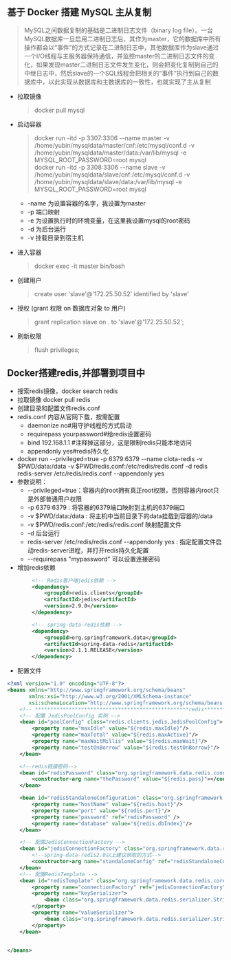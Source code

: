 ## 基于 Docker 搭建 MySQL 主从复制   
>MySQL之间数据复制的基础是二进制日志文件（binary log file）。一台MySQL数据库一旦启用二进制日志后，其作为master，它的数据库中所有操作都会以“事件”的方式记录在二进制日志中，其他数据库作为slave通过一个I/O线程与主服务器保持通信，并监控master的二进制日志文件的变化，如果发现master二进制日志文件发生变化，则会把变化复制到自己的中继日志中，然后slave的一个SQL线程会把相关的“事件”执行到自己的数据库中，以此实现从数据库和主数据库的一致性，也就实现了主从复制
- 拉取镜像 
    > docker pull mysql   
- 启动容器    
    > docker run -itd -p 3307:3306 --name master -v /home/yubin/mysqldata/master/cnf:/etc/mysql/conf.d -v /home/yubin/mysqldata/master/data:/var/lib/mysql -e MYSQL_ROOT_PASSWORD=root mysql    
    > docker run -itd -p 3308:3306 --name slave -v /home/yubin/mysqldata/slave/cnf:/etc/mysql/conf.d -v /home/yubin/mysqldata/slave/data:/var/lib/mysql -e MYSQL_ROOT_PASSWORD=root mysql      
    - -name 为设置容器的名字，我设置为master
    - -p 端口映射    
    - -e 为设置执行时的环境变量，在这里我设置mysql的root密码       
    - -d 为后台运行
    - -v 挂载目录到宿主机   

- 进入容器   
    >  docker exec -it master bin/bash    
- 创建用户
    > create user 'slave'@'172.25.50.52' identified by 'slave'
- 授权 (grant 权限 on 数据库对象 to 用户)
    > grant replication slave on *.* to 'slave'@'172.25.50.52';
- 刷新权限
    > flush privileges; 


## Docker搭建redis,并部署到项目中
- 搜索redis镜像，docker search redis
- 拉取镜像 docker pull redis
- 创建目录和配置文件redis.conf
- redis.conf 内容从官网下载，按需配置
    - daemonize no#用守护线程的方式启动
    - requirepass yourpassword#给redis设置密码
    - bind 192.168.1.1 #注释掉这部分，这是限制redis只能本地访问
    - appendonly yes#redis持久化
- docker run --privileged=true -p 6379:6379 --name clota-redis -v $PWD/data:/data -v $PWD/redis.conf:/etc/redis/redis.conf -d redis  redis-server /etc/redis/redis.conf --appendonly yes
- 参数说明：   
    - --privileged=true：容器内的root拥有真正root权限，否则容器内root只是外部普通用户权限
    - -p 6379:6379 : 将容器的6379端口映射到主机的6379端口   
    - -v $PWD/data:/data : 将主机中当前目录下的data挂载到容器的/data 
    - -v $PWD/redis.conf:/etc/redis/redis.conf 映射配置文件  
    - -d 后台运行
    - redis-server /etc/redis/redis.conf --appendonly yes : 指定配置文件启动redis-server进程，并打开redis持久化配置  
    - --requirepass "mypassword"  可以设置连接密码
- 增加redis依赖
```xml
        <!-- Redis客户端jedis依赖 -->
        <dependency>
            <groupId>redis.clients</groupId>
            <artifactId>jedis</artifactId>
            <version>2.9.0</version>
        </dependency>

        <!-- spring-data-redis依赖 -->
        <dependency>
            <groupId>org.springframework.data</groupId>
            <artifactId>spring-data-redis</artifactId>
            <version>2.1.1.RELEASE</version>
        </dependency>
```
- 配置文件 
```xml
<?xml version="1.0" encoding="UTF-8"?>
<beans xmlns="http://www.springframework.org/schema/beans"
       xmlns:xsi="http://www.w3.org/2001/XMLSchema-instance"
       xsi:schemaLocation="http://www.springframework.org/schema/beans http://www.springframework.org/schema/beans/spring-beans-4.1.xsd">
    <!-- **************************************************redis********************************************************** -->
    <!-- 配置 JedisPoolConfig 实例 -->
    <bean id="poolConfig" class="redis.clients.jedis.JedisPoolConfig">
        <property name="maxIdle" value="${redis.maxIdle}"/>
        <property name="maxTotal" value="${redis.maxActive}"/>
        <property name="maxWaitMillis" value="${redis.maxWait}"/>
        <property name="testOnBorrow" value="${redis.testOnBorrow}"/>
    </bean>

    <!--redis链接密码-->
    <bean id="redisPassword" class="org.springframework.data.redis.connection.RedisPassword">
        <constructor-arg name="thePassword" value="${redis.pass}"></constructor-arg>
    </bean>

    <bean id="redisStandaloneConfiguration" class="org.springframework.data.redis.connection.RedisStandaloneConfiguration">
        <property name="hostName" value="${redis.host}"/>
        <property name="port" value="${redis.port}"/>
        <property name="password" ref="redisPassword" />
        <property name="database" value="${redis.dbIndex}"/>
    </bean>

    <!-- 配置JedisConnectionFactory -->
    <bean id="jedisConnectionFactory" class="org.springframework.data.redis.connection.jedis.JedisConnectionFactory">
        <!--spring-data-redis2.0以上建议获取的方式-->
        <constructor-arg name="standaloneConfig" ref="redisStandaloneConfiguration"></constructor-arg>
    </bean>
    <!-- 配置RedisTemplate -->
    <bean id="redisTemplate" class="org.springframework.data.redis.core.RedisTemplate">
        <property name="connectionFactory" ref="jedisConnectionFactory"/>
        <property name="keySerializer">
            <bean class="org.springframework.data.redis.serializer.StringRedisSerializer" />
        </property>
        <property name="valueSerializer">
            <bean class="org.springframework.data.redis.serializer.StringRedisSerializer" />
        </property>
    </bean>


</beans>
```

 